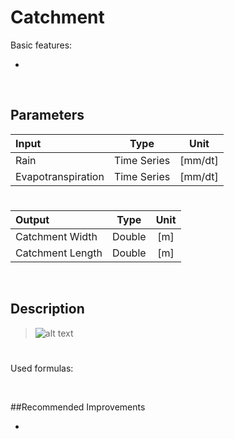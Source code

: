 # Catchment

Basic features:

 - 
 
<br>

## Parameters 



| Input  | Type  |  Unit  |
| :------------ |:---------------:| :-----:|	
| Rain      | Time Series | [mm/dt] |
| 	Evapotranspiration | Time Series  |   [mm/dt] |


# 

|Output  | Type  |  Unit  |
| :------------ |:---------------:| :-----:|
|    Catchment Width   | Double |  [m]
|    Catchment Length   |    Double     |  [m]  |



<br>

## Description 




>![alt text](?raw=true)


# 

Used formulas:




<br>

##Recommended Improvements

- 